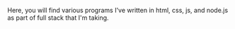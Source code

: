 Here, you will find various programs I've written in html, css, js, and node.js as part of full stack that I'm taking.
